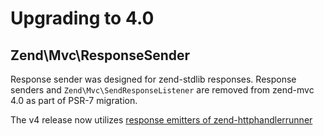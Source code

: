 # Upgrading to 4.0

## Zend\Mvc\ResponseSender

Response sender was designed for zend-stdlib responses. Response senders
and `Zend\Mvc\SendResponseListener` are removed from zend-mvc 4.0 as part
of PSR-7 migration.

The v4 release now utilizes
[response emitters of zend-httphandlerrunner](https://docs.zendframework.com/zend-httphandlerrunner/emitters/)
